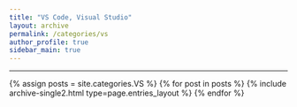 ```yaml
---
title: "VS Code, Visual Studio"
layout: archive
permalink: /categories/vs
author_profile: true
sidebar_main: true
---
```


<!-- 공백이 포함되어 있는 카테고리 이름의 경우 site.categories['a b c'] 이런식으로! -->

***

{% assign posts = site.categories.VS %}
{% for post in posts %} {% include archive-single2.html type=page.entries_layout %} {% endfor %}